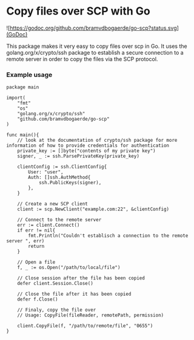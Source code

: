 Copy files over SCP with Go
=============================
![https://godoc.org/github.com/bramvdbogaerde/go-scp?status.svg](GoDoc)

This package makes it very easy to copy files over scp in Go.
It uses the golang.org/x/crypto/ssh package to establish a secure connection to a remote server in order to copy the files via the SCP protocol.

### Example usage

```
package main

import(
	"fmt"
	"os"
	"golang.org/x/crypto/ssh"
	"github.com/bramvdbogaerde/go-scp"
)

func main(){
	// look at the documentation of crypto/ssh package for more information of how to provide credentials for authentication
	private_key := []byte("contents of my private key")
	signer, _ := ssh.ParsePrivateKey(private_key)

	clientConfig := ssh.ClientConfig{
		User: "user",
		Auth: []ssh.AuthMethod{
			ssh.PublicKeys(signer),	
		},
	}

	// Create a new SCP client
	client := scp.NewClient("example.com:22", &clientConfig)
	
	// Connect to the remote server
	err := client.Connect()
	if err != nil{
		fmt.Println("Couldn't establisch a connection to the remote server ", err)
		return		
	}

	// Open a file
	f, _ := os.Open("/path/to/local/file")

	// Close session after the file has been copied
	defer client.Session.Close()
	
	// Close the file after it has been copied
	defer f.Close()
	
	// Finaly, copy the file over
	// Usage: CopyFile(fileReader, remotePath, permission)

	client.CopyFile(f, "/path/to/remote/file", "0655")
}
```
